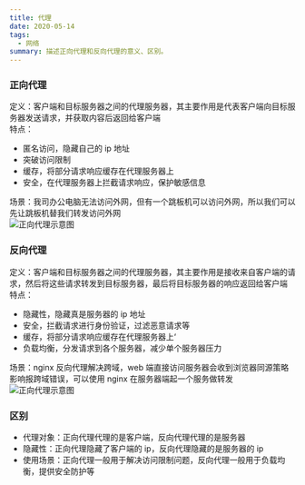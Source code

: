 ```yaml
---
title: 代理
date: 2020-05-14
tags:
  - 网络
summary: 描述正向代理和反向代理的意义、区别。
---
```


### 正向代理

定义：客户端和目标服务器之间的代理服务器，其主要作用是代表客户端向目标服务器发送请求，并获取内容后返回给客户端  
特点：

- 匿名访问，隐藏自己的 ip 地址
- 突破访问限制
- 缓存，将部分请求响应缓存在代理服务器上
- 安全，在代理服务器上拦截请求响应，保护敏感信息

场景：我司办公电脑无法访问外网，但有一个跳板机可以访问外网，所以我们可以先让跳板机替我们转发访问外网  
![正向代理示意图](/proxy/positive-going.png)

### 反向代理

定义：客户端和目标服务器之间的代理服务器，其主要作用是接收来自客户端的请求，然后将这些请求转发到目标服务器，最后将目标服务器的响应返回给客户端  
特点：

- 隐藏性，隐藏真是服务器的 ip 地址
- 安全，拦截请求进行身份验证，过滤恶意请求等
- 缓存，将部分请求响应缓存在代理服务器上‘
- 负载均衡，分发请求到各个服务器，减少单个服务器压力

场景：nginx 反向代理解决跨域，web 端直接访问服务器会收到浏览器同源策略影响报跨域错误，可以使用 nginx 在服务器端起一个服务做转发
![正向代理示意图](/proxy/reversed.png)

### 区别

- 代理对象：正向代理代理的是客户端，反向代理代理的是服务器
- 隐藏性：正向代理隐藏了客户端的 ip，反向代理隐藏的是服务器的 ip
- 使用场景：正向代理一般用于解决访问限制问题，反向代理一般用于负载均衡，提供安全防护等
